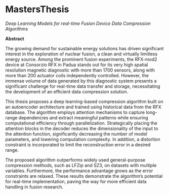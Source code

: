 # MastersThesis
*Deep Learning Models for real-time Fusion Device Data Compression Algorithms*


**Abstract**

The growing demand for sustainable energy solutions has driven significant interest in the exploration of nuclear fusion, a clean and virtually limitless energy source. Among the prominent fusion experiments, the RFX-mod2 device at Consorzio RFX in Padua stands out for its very high spatial resolution magnetic diagnostic with more than 1700 sensors, along with more than 200 actuator coils independently controlled. However, the immense volume of data generated by this diagnostic system presents a significant challenge for real-time data transfer and storage, necessitating the development of an efficient data compression solution.

This thesis proposes a deep learning-based compression algorithm built on an autoencoder architecture and trained using historical data from the RFX database. The algorithm employs attention mechanisms to capture long-range dependencies and extract meaningful patterns while ensuring computational efficiency through parallelization. Strategically placing the attention blocks in the decoder reduces the dimensionality of the input to the attention function, significantly decreasing the number of model parameters, and lowering computation complexity. In addition, a distortion constraint is incorporated to limit the reconstruction error in a desired range.

The proposed algorithm outperforms widely used general-purpose compression methods, such as LFZip and SZ3, on datasets with multiple variables. Furthermore, the performance advantage grows as the error constraints are relaxed. These results demonstrate the algorithm’s potential for real-time implementation, paving the way for more efficient data handling in fusion research.
